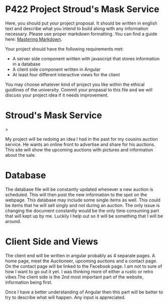 # P422 Project Stroud's Mask Service

Here, you should put your project proposal. It should be written in english text and describe what you intend to build along with any information necessary. Please use proper markdown formatting. You can find a guide here: [Mastering Markdown](https://guides.github.com/features/mastering-markdown/).

Your project should have the following requirements met:

* A server side component written with javascript that stores information in a database
* A client side component written in Angular
* At least four different interactive views for the client

You may choose whatever kind of project you like within the ethical guidlines of the university. Commit your propasal to this file and we will discuss your project idea if it needs improvement.
<h1>Stroud's Mask Service</h1>>

<p>
My project will be redoing an idea I had in the past for my cousins auction service. He wants an online front to advertise and share for his auctions. This site will show the upcoming auctions with pictures and information about the sale.
</p>
<h1> Database</h1>
<p>The database file will be constantly updated whenever a new auction is scheduled. This will then post the new information to the spot on the webpage. This database may include some single items as well. This could be items that he will sell singly and not during an auction. The only issue is changing the document constantly would be the only time consuming part that will kept up by me. Luckily I help out so it will be something that I will be around. </p>

<h1>Client Side and Views</h1>
<p> 
The client end will be written in angular probably as 4 separate pages. A home page, meet the Auctioneer, upcoming auctions and a contact page. On the contact page will be linked to the Facebook page. I am not to sure of how I want to go out it yet. I was thinking more of either a rustic or retro vibes.The client side is the 2nd most important part of the website, information being first.

Once I have a better understanding of Angular then this part will be better to try to describe what will happen. Any input is appreciated.
</p>


